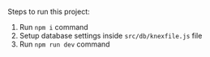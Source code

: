 Steps to run this project:

1. Run `npm i` command
2. Setup database settings inside `src/db/knexfile.js` file
3. Run `npm run dev` command
